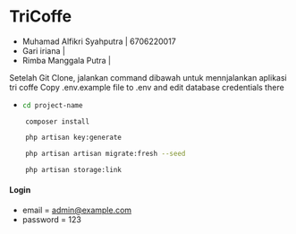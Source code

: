 # TriCoffe

- Muhamad Alfikri Syahputra  |  6706220017
- Gari iriana  |
- Rimba Manggala Putra   |

Setelah Git Clone, jalankan command dibawah untuk mennjalankan aplikasi tri coffe
Copy .env.example file to .env and edit database credentials there

- ```bash
  cd project-name
```
    composer install
```

```bash
    php artisan key:generate
```

```bash
    php artisan artisan migrate:fresh --seed
```

```bash
    php artisan storage:link
```

#### Login

-   email = admin@example.com
-   password = 123
